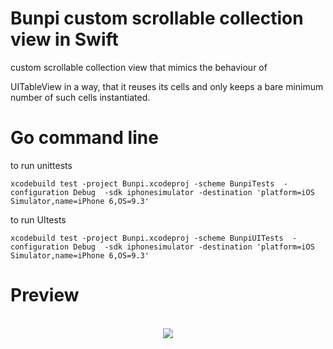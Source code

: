 # Bunpi custom scrollable collection view in Swift

custom scrollable collection view that mimics the behaviour of 

UITableView in a way, that it reuses its cells and only keeps a bare minimum number of such cells instantiated.

# Go command line 

to run unittests <br>
```shell
xcodebuild test -project Bunpi.xcodeproj -scheme BunpiTests  -configuration Debug  -sdk iphonesimulator -destination 'platform=iOS Simulator,name=iPhone 6,OS=9.3'

```
to run  UItests <br>
```shell
xcodebuild test -project Bunpi.xcodeproj -scheme BunpiUITests  -configuration Debug  -sdk iphonesimulator -destination 'platform=iOS Simulator,name=iPhone 6,OS=9.3'

```

# Preview
<br>
<center>
<img src="http://s31.postimg.org/8twfydvnf/Simulator_Screen_Shot_21_Apr_2016_11_57_25.png">
</center>

